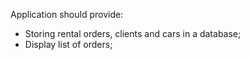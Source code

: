Application should provide:
- Storing rental orders, clients and cars in a database;
- Display list of orders;
